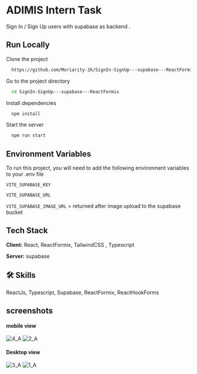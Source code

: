 # ADIMIS Intern Task

Sign In / Sign Up users with supabase as backend .



## Run Locally

Clone the project

```bash
  https://github.com/Moriarity-2k/SignIn-SignUp---supabase---ReactFormix.git
```

Go to the project directory

```bash
  cd SignIn-SignUp---supabase---ReactFormix
```

Install dependencies

```bash
  npm install
```

Start the server

```bash
  npm run start
```

## Environment Variables

To run this project, you will need to add the following environment variables to your .env file

`VITE_SUPABASE_KEY`

`VITE_SUPABASE_URL`

`VITE_SUPABASE_IMAGE_URL` = returned after image upload to the supabase bucket


## Tech Stack

**Client:** React, ReactFormix, TailwindCSS , Typescript

**Server:** supabase


## 🛠 Skills
ReactJs, Typescript, Supabase, ReactFormix, ReactHookForms

## screenshots 

#### mobile view 

![4_A](https://github.com/Moriarity-2k/SignIn-SignUp---supabase---ReactFormix/assets/143058936/451bddf6-a5ab-465f-bd5a-0df910f4a0a7)
![2_A](https://github.com/Moriarity-2k/SignIn-SignUp---supabase---ReactFormix/assets/143058936/84a2a453-b5ee-422d-bae7-bd71e7a8937e)

#### Desktop view
![3_A](https://github.com/Moriarity-2k/SignIn-SignUp---supabase---ReactFormix/assets/143058936/c11f976c-adf9-4755-8362-40030b20a682)
![1_A](https://github.com/Moriarity-2k/SignIn-SignUp---supabase---ReactFormix/assets/143058936/215b7816-806e-489f-9cf1-8c06f6362a1f)
